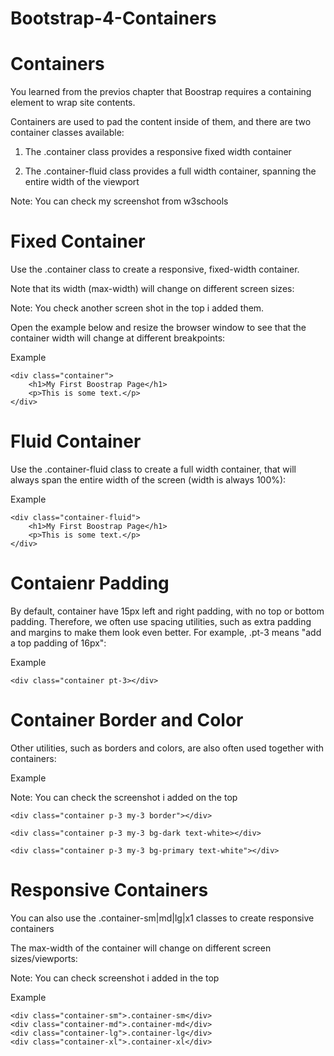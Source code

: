 # Bootstrap-4-Containers
# Containers
You learned from the previos chapter that Boostrap requires a containing element to wrap site contents.

Containers are used to pad the content inside of them, and there are two container classes available:

1. The .container class provides a responsive fixed width container

2. The .container-fluid class provides a full width container, spanning the entire width of the viewport


Note: You can check my screenshot from w3schools

# Fixed Container
Use the .container class to create a responsive, fixed-width container.

Note that its width (max-width) will change on different screen sizes:

Note: You check another screen shot in the top i added them.

Open the example below and resize the browser window to see that the container width will change at different breakpoints:

Example

    <div class="container">
        <h1>My First Boostrap Page</h1>
        <p>This is some text.</p>
    </div>    

# Fluid Container
Use the .container-fluid class to create a full width container, that will always span the entire width of the screen (width is always 100%):

Example 

    <div class="container-fluid">
        <h1>My First Boostrap Page</h1>
        <p>This is some text.</p>
    </div>    

# Contaienr Padding
By default, container have 15px left and right padding, with no top or bottom padding. Therefore, we often use spacing utilities, such as extra padding and margins to make them look even better. For example, .pt-3 means "add a top padding of 16px":

Example

    <div class="container pt-3></div>

# Container Border and Color
Other utilities, such as borders and colors, are also often used together with containers:

Example

Note: You can check the screenshot i added on the top 

    <div class="container p-3 my-3 border"></div>

    <div class="container p-3 my-3 bg-dark text-white></div>

    <div class="container p-3 my-3 bg-primary text-white"></div>

# Responsive Containers
You can also use the .container-sm|md|lg|x1 classes to create responsive containers

The max-width of the container will change on different screen sizes/viewports:

Note: You can check screenshot i added in the top

Example

    <div class="container-sm">.container-sm</div>
    <div class="container-md">.container-md</div>
    <div class="container-lg">.container-lg</div>
    <div class="container-xl">.container-xl</div>